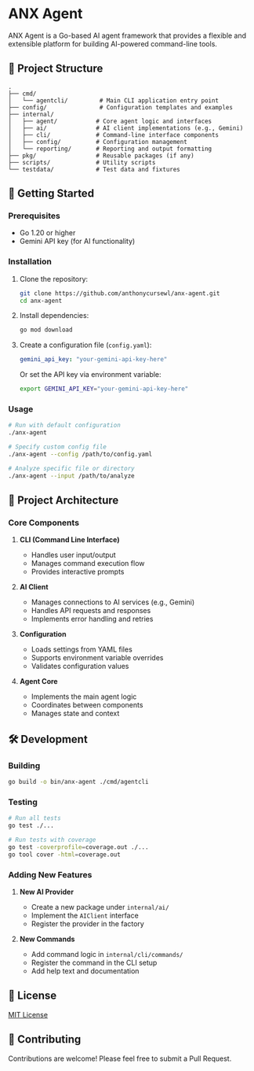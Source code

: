# ANX Agent

ANX Agent is a Go-based AI agent framework that provides a flexible and extensible platform for building AI-powered command-line tools.

## 📂 Project Structure

```
.
├── cmd/
│   └── agentcli/         # Main CLI application entry point
├── config/               # Configuration templates and examples
├── internal/
│   ├── agent/           # Core agent logic and interfaces
│   ├── ai/              # AI client implementations (e.g., Gemini)
│   ├── cli/             # Command-line interface components
│   ├── config/          # Configuration management
│   └── reporting/       # Reporting and output formatting
├── pkg/                 # Reusable packages (if any)
├── scripts/             # Utility scripts
└── testdata/            # Test data and fixtures
```

## 🚀 Getting Started

### Prerequisites

- Go 1.20 or higher
- Gemini API key (for AI functionality)

### Installation

1. Clone the repository:
   ```bash
   git clone https://github.com/anthonycursewl/anx-agent.git
   cd anx-agent
   ```

2. Install dependencies:
   ```bash
   go mod download
   ```

3. Create a configuration file (`config.yaml`):
   ```yaml
   gemini_api_key: "your-gemini-api-key-here"
   ```

   Or set the API key via environment variable:
   ```bash
   export GEMINI_API_KEY="your-gemini-api-key-here"
   ```

### Usage

```bash
# Run with default configuration
./anx-agent

# Specify custom config file
./anx-agent --config /path/to/config.yaml

# Analyze specific file or directory
./anx-agent --input /path/to/analyze
```

## 🔧 Project Architecture

### Core Components

1. **CLI (Command Line Interface)**
   - Handles user input/output
   - Manages command execution flow
   - Provides interactive prompts

2. **AI Client**
   - Manages connections to AI services (e.g., Gemini)
   - Handles API requests and responses
   - Implements error handling and retries

3. **Configuration**
   - Loads settings from YAML files
   - Supports environment variable overrides
   - Validates configuration values

4. **Agent Core**
   - Implements the main agent logic
   - Coordinates between components
   - Manages state and context

## 🛠 Development

### Building

```bash
go build -o bin/anx-agent ./cmd/agentcli
```

### Testing

```bash
# Run all tests
go test ./...

# Run tests with coverage
go test -coverprofile=coverage.out ./...
go tool cover -html=coverage.out
```

### Adding New Features

1. **New AI Provider**
   - Create a new package under `internal/ai/`
   - Implement the `AIClient` interface
   - Register the provider in the factory

2. **New Commands**
   - Add command logic in `internal/cli/commands/`
   - Register the command in the CLI setup
   - Add help text and documentation

## 📝 License

[MIT License](LICENSE)

## 🤝 Contributing

Contributions are welcome! Please feel free to submit a Pull Request.
